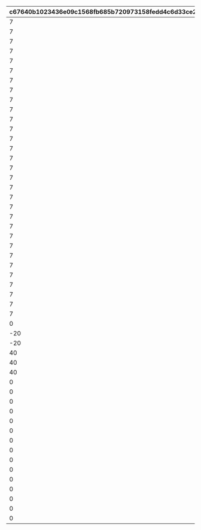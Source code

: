 |c67640b1023436e09c1568fb685b720973158fedd4c6d33ce21891a068706a52|82da4d653dd7a48f6ba847af9b78a217c4a880a1ede9825a9b9b1d44a3f0b52e|228b0345dc8788ccecc7100e348d74ecc81c583c4ccfc67e5bf3109b846a7ce6|f482ba08f7fc90d8388c17d41e1a398f7e9b427e245e6bc97e58215b7b9cfd57|748a24879429128e13b13dd6daf1cf7b2e980705999174d948a5c829aa53cfc5|0769ebabfe2104f0b379939104b0f4c57b56ceb257bfcd775b2086c97c931961|f7dc92ba37eac6a8c9eccd6eeff62c3c184992c62254377f54f4cee6e6d4c1d7|c2fda7a91125ba71564fa4d3a0061bf573ac0c10fe387dc423da6fc3cbd5918d|c42710df24d8d9b75850cc24e4d621749765270f743f4e5ca35dbef14f00eab8|4885c2d103d79fa62e5dd5f00c15be39d41f6d7292645ded2964dda8d2ea6730|8291b8b9952e2131a8b223065353e0b6cb3f265f31057604214cd8595f5f1106|347881567e27ac63ee67e315b3992f37de79701dec58a3e385dd02d89d7585bb|00b3d3f90bed82677719c98b1b3469413953b1dbfaa34f4ddb549f15e54750ce|4e54bd4f2c6ae40babc1a5969e85b92f742a45e093249ec2008a98be9b2c6a98|451abb755e2b49f22a6340d9498b61ce61ac84124679453c3c2f7965326fdf6e|
| --- | --- | --- | --- | --- | --- | --- | --- | --- | --- | --- | --- | --- | --- | --- |
|7|1|1|0|20012|40001|2|1|2001|0|0|0|0|20011|0|
|7|1|1|0|20022|40001|2|1|2002|0|0|0|0|20021|0|
|7|1|1|0|20032|40001|2|1|2003|0|0|0|0|20031|0|
|7|1|1|0|20042|40001|2|1|2004|0|0|0|0|20041|0|
|7|1|1|0|20052|40001|2|1|2005|0|0|0|0|20051|0|
|7|1|1|0|20062|40001|2|1|2006|0|0|0|0|20061|0|
|7|1|1|0|20072|40001|2|1|2007|0|0|0|0|20071|0|
|7|1|1|0|20082|40001|2|1|2008|0|0|0|0|20081|0|
|7|1|1|0|20092|40001|2|1|2009|0|0|0|0|20091|0|
|7|1|1|0|20102|40001|2|1|2010|0|0|0|0|20101|0|
|7|1|1|0|20112|40001|2|1|2011|0|0|0|0|20111|0|
|7|1|1|0|20122|40001|2|1|2012|0|0|0|0|20121|0|
|7|1|1|0|20132|40001|2|1|2013|0|0|0|0|20131|0|
|7|1|1|0|20142|40001|2|1|2014|0|0|0|0|20141|0|
|7|1|1|0|20152|40001|2|1|2015|0|0|0|0|20151|0|
|7|1|1|0|20162|40001|2|1|2016|0|0|0|0|20161|0|
|7|1|1|0|20172|40001|2|1|2017|0|0|0|0|20171|0|
|7|1|1|0|20182|40001|2|1|2018|0|0|0|0|20181|0|
|7|1|1|0|20192|40001|2|1|2019|0|0|0|0|20191|0|
|7|1|1|0|20202|40001|2|1|2020|0|0|0|0|20201|0|
|7|1|1|0|20212|40001|2|1|2021|0|0|0|0|20211|0|
|7|1|1|0|20222|40001|2|1|2022|0|0|0|0|20221|0|
|7|1|1|0|20232|40001|2|1|2023|0|0|0|0|20231|0|
|7|1|1|0|20242|40001|2|1|2024|0|0|0|0|20241|0|
|7|1|1|0|20252|40001|2|1|2025|0|0|0|0|20251|0|
|7|1|1|0|20262|40001|2|1|2026|0|0|0|0|20261|0|
|7|1|1|0|20272|40001|2|1|2027|0|0|0|0|20271|0|
|7|1|1|0|20282|40001|2|1|2028|0|0|0|0|20281|0|
|7|1|1|0|30012|40001|1|1|3001|0|0|40|0|30011|0|
|7|1|1|0|30022|40001|1|5|3002|0|0|40|0|30021|0|
|7|1|1|0|30032|40001|1|6|3003|0|0|40|0|30031|0|
|0|1|2|0|30042|40001|1|6|3004|0|0|-58|0|30041|0|
|-20|1|1|0|30052|40001|1|1|3005|0|0|-42|0|30051|0|
|-20|1|1|0|30062|40001|1|5|3006|0|0|-42|0|30061|0|
|40|1|1|0|30072|40001|1|1|3007|0|0|0|0|30071|0|
|40|1|1|0|30082|40001|1|5|3008|0|0|0|0|30081|0|
|40|1|1|0|30092|40001|1|6|3009|0|0|0|0|30091|0|
|0|2|1|0|40012|40001|1|1|4001|0|0|0|0|40011|0|
|0|2|1|0|40022|40001|1|5|4002|0|0|0|0|40021|0|
|0|2|1|0|40052|40001|1|1|4005|0|0|0|0|40051|0|
|0|2|1|0|40062|40001|1|5|4006|0|0|0|0|40061|0|
|0|2|2|0|40072|40001|1|6|4007|0|0|0|0|40071|0|
|0|2|2|0|40092|40004|1|6|4009|0|0|0|0|40091|0|
|0|2|1|0|40102|40004|1|1|4010|0|0|0|0|40101|0|
|0|2|1|0|40112|40004|1|5|4011|0|0|0|0|40111|0|
|0|2|1|0|40122|40001|1|6|4012|0|0|0|0|40121|0|
|0|2|1|0|40132|40004|1|1|4013|0|0|0|0|40131|0|
|0|2|1|0|40142|40004|1|5|4014|0|0|0|0|40141|0|
|0|2|1|0|40152|40001|1|6|4015|0|0|0|0|40151|0|
|0|2|1|0|40162|40004|1|1|4016|0|0|0|0|40161|0|
|0|2|1|0|40172|40004|1|5|4017|0|0|0|0|40171|0|
|0|2|1|0|40182|40001|1|6|4018|0|0|0|0|40181|0|